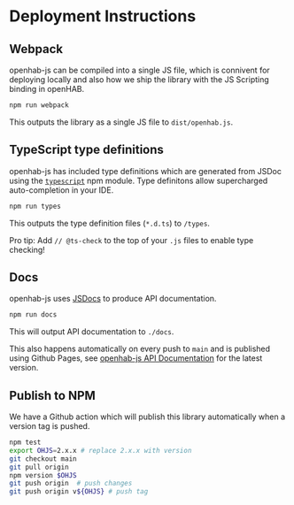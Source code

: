 # Deployment Instructions

## Webpack

openhab-js can be compiled into a single JS file, which is connivent for deploying locally and also how we ship the library with the JS Scripting binding in openHAB.

```bash
npm run webpack
```
This outputs the library as a single JS file to `dist/openhab.js`.

## TypeScript type definitions

openhab-js has included type definitions which are generated from JSDoc using the [`typescript`](https://www.npmjs.com/package/typescript) npm module.
Type definitons allow supercharged auto-completion in your IDE.

```bash
npm run types
```
This outputs the type definition files (`*.d.ts`) to `/types`.

Pro tip: Add `// @ts-check` to the top of your `.js` files to enable type checking!

## Docs

openhab-js uses [JSDocs](https://jsdoc.app/) to produce API documentation.

```bash
npm run docs
```

This will output API documentation to `./docs`.

This also happens automatically on every push to `main` and is published using Github Pages, see [openhab-js API Documentation](https://openhab.github.io/openhab-js/) for the latest version. 

## Publish to NPM

We have a Github action which will publish this library automatically when a version tag is pushed. 

```bash
npm test
export OHJS=2.x.x # replace 2.x.x with version
git checkout main
git pull origin
npm version $OHJS 
git push origin  # push changes
git push origin v${OHJS} # push tag
```
